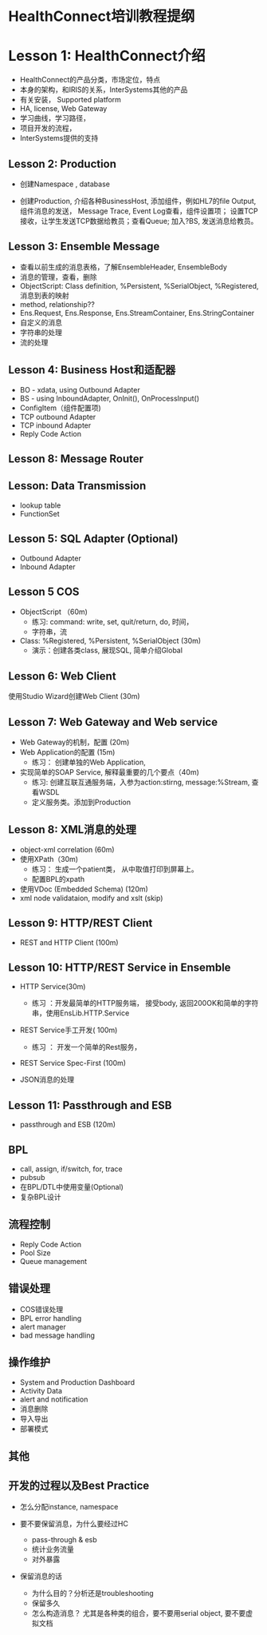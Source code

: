 # HealthConnect培训教程提纲



# Lesson 1: HealthConnect介绍

- HealthConnect的产品分类，市场定位，特点
- 本身的架构，和IRIS的关系，InterSystems其他的产品
- 有关安装， Supported platform
- HA, license, Web Gateway
- 学习曲线，学习路径，
- 项目开发的流程，
- InterSystems提供的支持

## Lesson 2: Production

- 创建Namespace , database

- 创建Production, 介绍各种BusinessHost, 添加组件，例如HL7的file Output, 组件消息的发送， Message Trace, Event Log查看，组件设置项； 设置TCP接收，让学生发送TCP数据给教员；查看Queue; 加入?BS, 发送消息给教员。

  

## Lesson 3:  Ensemble Message

- 查看以前生成的消息表格，了解EnsembleHeader, EnsembleBody
- 消息的管理，查看，删除
- ObjectScript: Class definition, %Persistent, %SerialObject, %Registered, 消息到表的映射
- method, relationship??
- Ens.Request, Ens.Response, Ens.StreamContainer, Ens.StringContainer
- 自定义的消息
- 字符串的处理
- 流的处理

## Lesson 4: Business Host和适配器

- BO - xdata, using Outbound Adapter
- BS - using InboundAdapter, OnInit(), OnProcessInput()
- ConfigItem（组件配置项)
- TCP outbound Adapter
- TCP inbound Adapter
- Reply Code Action

## Lesson 8: Message Router



## Lesson: Data Transmission

- lookup table
- FunctionSet

## Lesson 5: SQL Adapter (Optional)

- Outbound Adapter
- Inbound Adapter



## Lesson 5 COS 

- ObjectScript （60m)
  - 练习: command: write, set, quit/return, do, 时间，
  - 字符串，流
- Class: %Registered, %Persistent, %SerialObject (30m)
  - 演示：创建各类class, 展现SQL, 简单介绍Global 

## Lesson 6: Web Client

使用Studio Wizard创建Web Client (30m)

## Lesson 7: Web Gateway and Web service

- Web Gateway的机制，配置 (20m)
- Web Application的配置 (15m)
  - 练习： 创建单独的Web Application, 
- 实现简单的SOAP Service, 解释最重要的几个要点（40m)
  - 练习: 创建互联互通服务端，入参为action:stirng, message:%Stream, 查看WSDL
  - 定义服务类。添加到Production

## Lesson 8: XML消息的处理

- object-xml correlation (60m)
- 使用XPath（30m)
  - 练习： 生成一个patient类， 从中取值打印到屏幕上。
  - 配置BPL的xpath
- 使用VDoc (Embedded Schema) (120m)
- xml node validataion, modify and xslt (skip)

## Lesson 9: HTTP/REST Client

- REST and HTTP Client (100m)

## Lesson 10: HTTP/REST Service in Ensemble

- HTTP Service(30m)
  - 练习 ：开发最简单的HTTP服务端， 接受body, 返回200OK和简单的字符串，使用EnsLib.HTTP.Service

- REST Service手工开发( 100m)
  - 练习 ： 开发一个简单的Rest服务，
- REST Service Spec-First (100m)
- JSON消息的处理

## Lesson 11: Passthrough and ESB

- passthrough and ESB (120m)

## BPL

- call, assign, if/switch, for, trace
- pubsub
- 在BPL/DTL中使用变量(Optional)
- 复杂BPL设计

## 流程控制

- Reply Code Action
- Pool Size 
- Queue management 

## 错误处理

- COS错误处理
- BPL error handling
- alert manager
- bad message handling

## 操作维护

- System and Production Dashboard
- Activity Data
- alert and notification
- 消息删除
- 导入导出
- 部署模式

## 其他



## 开发的过程以及Best Practice

- 怎么分配instance, namespace

- 要不要保留消息，为什么要经过HC
  - pass-through & esb
  - 统计业务流量
  - 对外暴露

- 保留消息的话
  - 为什么目的？分析还是troubleshooting
  - 保留多久
  - 怎么构造消息？ 尤其是各种类的组合，要不要用serial object, 要不要虚拟文档





